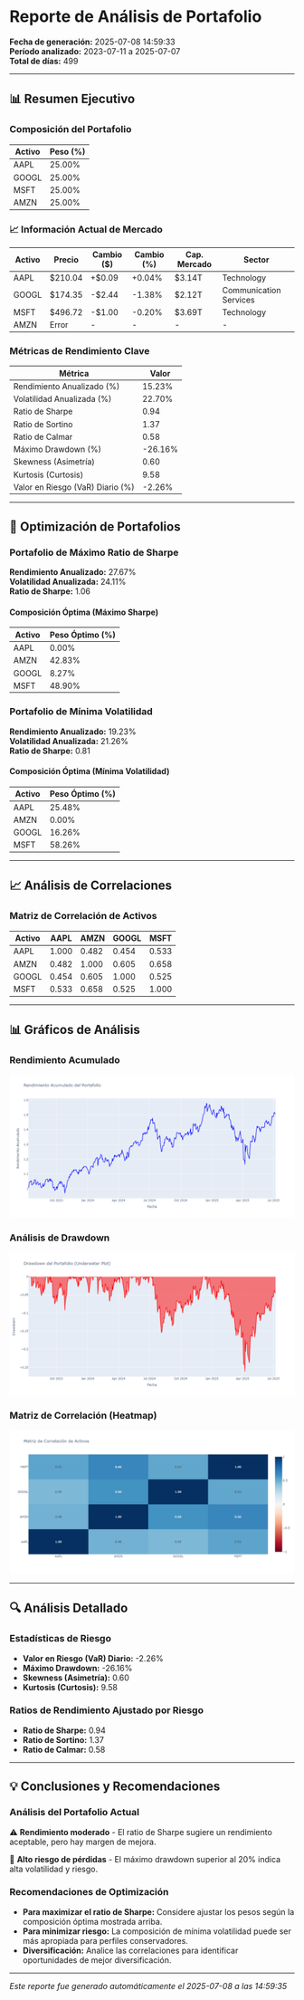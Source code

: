 # Reporte de Análisis de Portafolio

**Fecha de generación:** 2025-07-08 14:59:33  
**Período analizado:** 2023-07-11 a 2025-07-07  
**Total de días:** 499

---

## 📊 Resumen Ejecutivo

### Composición del Portafolio
| Activo | Peso (%) |
|--------|----------|
| AAPL | 25.00% |
| GOOGL | 25.00% |
| MSFT | 25.00% |
| AMZN | 25.00% |


### 📈 Información Actual de Mercado
| Activo | Precio | Cambio ($) | Cambio (%) | Cap. Mercado | Sector |
|--------|--------|------------|------------|--------------|--------|
| AAPL | $210.04 | +$0.09 | +0.04% | $3.14T | Technology |
| GOOGL | $174.35 | -$2.44 | -1.38% | $2.12T | Communication Services |
| MSFT | $496.72 | -$1.00 | -0.20% | $3.69T | Technology |
| AMZN | Error | - | - | - | - |


### Métricas de Rendimiento Clave
| Métrica | Valor |
|---------|-------|
| Rendimiento Anualizado (%) | 15.23% |
| Volatilidad Anualizada (%) | 22.70% |
| Ratio de Sharpe | 0.94 |
| Ratio de Sortino | 1.37 |
| Ratio de Calmar | 0.58 |
| Máximo Drawdown (%) | -26.16% |
| Skewness (Asimetría) | 0.60 |
| Kurtosis (Curtosis) | 9.58 |
| Valor en Riesgo (VaR) Diario (%) | -2.26% |


---

## 🎯 Optimización de Portafolios

### Portafolio de Máximo Ratio de Sharpe
**Rendimiento Anualizado:** 27.67%  
**Volatilidad Anualizada:** 24.11%  
**Ratio de Sharpe:** 1.06

#### Composición Óptima (Máximo Sharpe)
| Activo | Peso Óptimo (%) |
|--------|-----------------|
| AAPL | 0.00% |
| AMZN | 42.83% |
| GOOGL | 8.27% |
| MSFT | 48.90% |


### Portafolio de Mínima Volatilidad
**Rendimiento Anualizado:** 19.23%  
**Volatilidad Anualizada:** 21.26%  
**Ratio de Sharpe:** 0.81

#### Composición Óptima (Mínima Volatilidad)
| Activo | Peso Óptimo (%) |
|--------|-----------------|
| AAPL | 25.48% |
| AMZN | 0.00% |
| GOOGL | 16.26% |
| MSFT | 58.26% |


---

## 📈 Análisis de Correlaciones

### Matriz de Correlación de Activos
| Activo | AAPL | AMZN | GOOGL | MSFT |
|--------|--------|--------|--------|--------|
| AAPL | 1.000 | 0.482 | 0.454 | 0.533 |
| AMZN | 0.482 | 1.000 | 0.605 | 0.658 |
| GOOGL | 0.454 | 0.605 | 1.000 | 0.525 |
| MSFT | 0.533 | 0.658 | 0.525 | 1.000 |


---

## 📊 Gráficos de Análisis

### Rendimiento Acumulado
![Rendimiento Acumulado](rendimiento_acumulado_20250708_145927.png)

### Análisis de Drawdown
![Drawdown](drawdown_underwater_20250708_145930.png)

### Matriz de Correlación (Heatmap)
![Correlación](matriz_correlacion_20250708_145930.png)



---

## 🔍 Análisis Detallado

### Estadísticas de Riesgo
- **Valor en Riesgo (VaR) Diario:** -2.26%
- **Máximo Drawdown:** -26.16%
- **Skewness (Asimetría):** 0.60
- **Kurtosis (Curtosis):** 9.58

### Ratios de Rendimiento Ajustado por Riesgo
- **Ratio de Sharpe:** 0.94
- **Ratio de Sortino:** 1.37
- **Ratio de Calmar:** 0.58

---

## 💡 Conclusiones y Recomendaciones

### Análisis del Portafolio Actual
⚠️ **Rendimiento moderado** - El ratio de Sharpe sugiere un rendimiento aceptable, pero hay margen de mejora.

🚨 **Alto riesgo de pérdidas** - El máximo drawdown superior al 20% indica alta volatilidad y riesgo.


### Recomendaciones de Optimización
- **Para maximizar el ratio de Sharpe:** Considere ajustar los pesos según la composición óptima mostrada arriba.
- **Para minimizar riesgo:** La composición de mínima volatilidad puede ser más apropiada para perfiles conservadores.
- **Diversificación:** Analice las correlaciones para identificar oportunidades de mejor diversificación.

---

*Este reporte fue generado automáticamente el 2025-07-08 a las 14:59:35*
